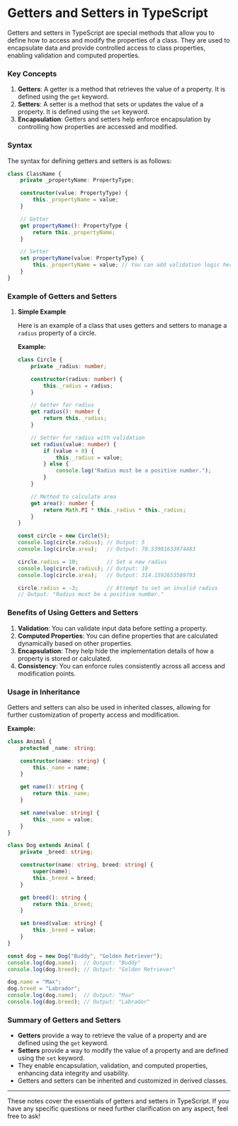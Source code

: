 # Getters and Setters in TypeScript

Getters and setters in TypeScript are special methods that allow you to define how to access and modify the properties of a class. They are used to encapsulate data and provide controlled access to class properties, enabling validation and computed properties.

### Key Concepts

1. **Getters**: A getter is a method that retrieves the value of a property. It is defined using the `get` keyword.
2. **Setters**: A setter is a method that sets or updates the value of a property. It is defined using the `set` keyword.
3. **Encapsulation**: Getters and setters help enforce encapsulation by controlling how properties are accessed and modified.

### Syntax

The syntax for defining getters and setters is as follows:

```typescript
class ClassName {
    private _propertyName: PropertyType;

    constructor(value: PropertyType) {
        this._propertyName = value;
    }

    // Getter
    get propertyName(): PropertyType {
        return this._propertyName;
    }

    // Setter
    set propertyName(value: PropertyType) {
        this._propertyName = value; // You can add validation logic here
    }
}
```

### Example of Getters and Setters

1. **Simple Example**

   Here is an example of a class that uses getters and setters to manage a `radius` property of a circle.

   **Example:**
   ```typescript
   class Circle {
       private _radius: number;

       constructor(radius: number) {
           this._radius = radius;
       }

       // Getter for radius
       get radius(): number {
           return this._radius;
       }

       // Setter for radius with validation
       set radius(value: number) {
           if (value > 0) {
               this._radius = value;
           } else {
               console.log("Radius must be a positive number.");
           }
       }

       // Method to calculate area
       get area(): number {
           return Math.PI * this._radius * this._radius;
       }
   }

   const circle = new Circle(5);
   console.log(circle.radius); // Output: 5
   console.log(circle.area);   // Output: 78.53981633974483

   circle.radius = 10;         // Set a new radius
   console.log(circle.radius); // Output: 10
   console.log(circle.area);   // Output: 314.1592653589793

   circle.radius = -3;         // Attempt to set an invalid radius
   // Output: "Radius must be a positive number."
   ```

### Benefits of Using Getters and Setters

1. **Validation**: You can validate input data before setting a property.
2. **Computed Properties**: You can define properties that are calculated dynamically based on other properties.
3. **Encapsulation**: They help hide the implementation details of how a property is stored or calculated.
4. **Consistency**: You can enforce rules consistently across all access and modification points.

### Usage in Inheritance

Getters and setters can also be used in inherited classes, allowing for further customization of property access and modification.

**Example:**
```typescript
class Animal {
    protected _name: string;

    constructor(name: string) {
        this._name = name;
    }

    get name(): string {
        return this._name;
    }

    set name(value: string) {
        this._name = value;
    }
}

class Dog extends Animal {
    private _breed: string;

    constructor(name: string, breed: string) {
        super(name);
        this._breed = breed;
    }

    get breed(): string {
        return this._breed;
    }

    set breed(value: string) {
        this._breed = value;
    }
}

const dog = new Dog("Buddy", "Golden Retriever");
console.log(dog.name);  // Output: "Buddy"
console.log(dog.breed); // Output: "Golden Retriever"

dog.name = "Max";
dog.breed = "Labrador";
console.log(dog.name);  // Output: "Max"
console.log(dog.breed); // Output: "Labrador"
```

### Summary of Getters and Setters

- **Getters** provide a way to retrieve the value of a property and are defined using the `get` keyword.
- **Setters** provide a way to modify the value of a property and are defined using the `set` keyword.
- They enable encapsulation, validation, and computed properties, enhancing data integrity and usability.
- Getters and setters can be inherited and customized in derived classes.

---

These notes cover the essentials of getters and setters in TypeScript. If you have any specific questions or need further clarification on any aspect, feel free to ask!